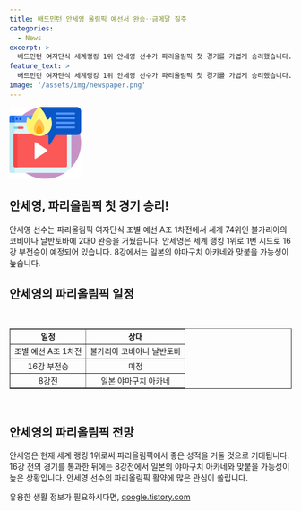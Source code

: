 ```yaml
---
title: 배드민턴 안세영 올림픽 예선서 완승‥금메달 질주
categories:
  - News
excerpt: >
  배드민턴 여자단식 세계랭킹 1위 안세영 선수가 파리올림픽 첫 경기를 가볍게 승리했습니다. 안세영은 불가리아의 코비야나 날반토바를 2대0으로 완승하며 조별 예선 A조 1차전을 마무리했습니다. 이로써 안세영은 16강 진출에 가까워졌으며, 8강전에서는 일본의 야마구치 아카네와 맞붙을 가능성이 높습니다.
feature_text: >
  배드민턴 여자단식 세계랭킹 1위 안세영 선수가 파리올림픽 첫 경기를 가볍게 승리했습니다. 안세영은 불가리아의 코비야나 날반토바를 2대0으로 완승하며 조별 예선 A조 1차전을 마무리했습니다. 이로써 안세영은 16강 진출에 가까워졌으며, 8강전에서는 일본의 야마구치 아카네와 맞붙을 가능성이 높습니다.
image: '/assets/img/newspaper.png'
---
```


<p><img src="/assets/img/news.png" alt="rentncar 속보" /></p>

<h2>안세영, 파리올림픽 첫 경기 승리!</h2>

<p data-ke-size="size16">안세영 선수는 파리올림픽 여자단식 조별 예선 A조 1차전에서 세계 74위인 불가리아의 코비야나 날반토바에 2대0 완승을 거뒀습니다. 안세영은 세계 랭킹 1위로 1번 시드로 16강 부전승이 예정되어 있습니다. 8강에서는 일본의 야마구치 아카네와 맞붙을 가능성이 높습니다.</p>

<h2 data-ke-size="size26">안세영의 파리올림픽 일정</h2>

<p data-ke-size="size16">&nbsp;</p>

<table style="width: 100%;" border="1">
<tbody>
<tr>
<td style="text-align: center; height: 17px;"><strong>일정</strong></td>
<td style="text-align: center; height: 17px;"><strong>상대</strong></td>
</tr>
<tr>
<td style="text-align: center; height: 17px;">조별 예선 A조 1차전</td>
<td style="text-align: center; height: 17px;">불가리아 코비야나 날반토바</td>
</tr>
<tr>
<td style="text-align: center; height: 17px;">16강 부전승</td>
<td style="text-align: center; height: 17px;">미정</td>
</tr>
<tr>
<td style="text-align: center; height: 17px;">8강전</td>
<td style="text-align: center; height: 17px;">일본 야마구치 아카네</td>
</tr>
</tbody>
</table>

<p data-ke-size="size16">&nbsp;</p>

<h2 data-ke-size="size26">안세영의 파리올림픽 전망</h2>

<p data-ke-size="size16">안세영은 현재 세계 랭킹 1위로써 파리올림픽에서 좋은 성적을 거둘 것으로 기대됩니다. 16강 전의 경기를 통과한 뒤에는 8강전에서 일본의 야마구치 아카네와 맞붙을 가능성이 높은 상황입니다. 안세영 선수의 파리올림픽 활약에 많은 관심이 쏠립니다.</p>
유용한 생활 정보가 필요하시다면, <a href="https://qoogle.tistory.com" rel="dofollow">qoogle.tistory.com</a>


